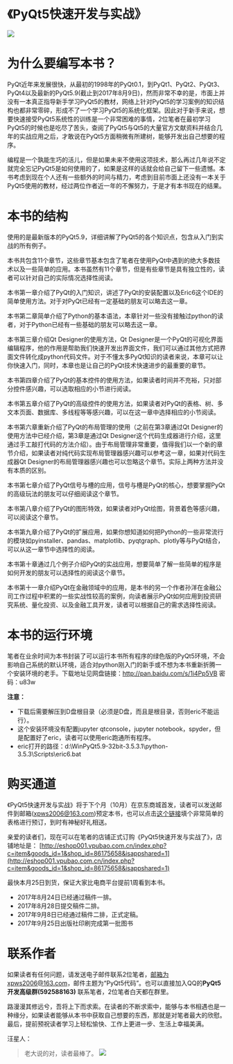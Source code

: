 # 《PyQt5快速开发与实战》

![](http://i.imgur.com/CQ37559.jpg)

为什么要编写本书？
=========
PyQt近年来发展很快，从最初的1998年的PyQt0.1，到PyQt1、PyQt2、PyQt3、PyQt4以及最新的PyQt5.9(截止到2017年8月9日)，然而非常不幸的是，市面上并没有一本真正指导新手学习PyQt5的教材，网络上针对PyQt5的学习案例的知识结构也都非常零碎，形成不了一个学习PyQt5的系统化框架。因此对于新手来说，想要快速接受PyQt5系统性的训练是一个非常困难的事情，2位笔者在最初学习PyQt5的时候也是吃尽了苦头，查阅了PyQt5与Qt5的大量官方文献资料并结合几年的实战应用之后，才敢说在PyQt5方面稍微有所建树，能够开发出自己想要的程序。

编程是一个孰能生巧的活儿，但是如果未来不使用这项技术，那么再过几年说不定就完全忘记PyQt5是如何使用的了，如果是这样的话就会给自己留下一些遗憾。本书考虑到现在个人还有一些额外的时间与精力，考虑到目前市面上还没有一本关于PyQt5使用的教材，经过两位作者近一年的不懈努力，于是才有本书现在的结果。


本书的结构
=========
使用的是最新版本的PyQt5.9，详细讲解了PyQt5的各个知识点，包含从入门到实战的所有例子。

本书共包含11个章节，这些章节基本包含了笔者在使用PyQt中遇到的绝大多数技术以及一些简单的应用。本书虽然有11个章节，但是有些章节是具有独立性的，读者可以针对自己的实际情况选择性阅读。

本书第一章介绍了PyQt的入门知识，讲述了PyQt的安装配置以及Eric6这个IDE的简单使用方法。对于对PyQt已经有一定基础的朋友可以略去这一章。

本书第二章简单介绍了Python的基本语法，本章针对一些没有接触过python的读者，对于Python已经有一些基础的朋友可以略去这一章。

本书第三章介绍Qt Designer的使用方法，Qt Designer是一个PyQt的可视化界面编辑程序，他的作用是帮助我们快速开发出界面文件，我们可以通过其他方式把界面文件转化成python代码文件。对于不懂太多PyQt知识的读者来说，本章可以让你快速入门，同时，本章也是让自己的PyQt技术快速进步的最重要的章节。

本书第四章介绍了PyQt的基本控件的使用方法，如果读者时间并不充裕，只对部分控件感兴趣，可以选取相应的小节进行阅读。

本书第五章介绍了PyQt的高级控件的使用方法，如果读者对PyQt的表格、树、多文本页面、数据库、多线程等等感兴趣，可以在这一章中选择相应的小节阅读。

本书第六章重新介绍了PyQt的布局管理的使用（之前在第3章通过Qt Designer的使用方法中已经介绍，第3章是通过Qt Designer这个代码生成器进行介绍，这里通过手工敲打代码的方法介绍）。由于布局管理非常重要，值得我们以一个新的章节介绍，如果读者对纯代码实现布局管理器感兴趣可以参考这一章，如果对代码生成器Qt Designer的布局管理器感兴趣也可以忽略这个章节。实际上两种方法并没有本质的区别。

本书第七章介绍了PyQt信号与槽的应用，信号与槽是PyQt的核心，想要掌握PyQt的高级玩法的朋友可以仔细阅读这个章节。

本书第八章介绍了PyQt的图形特效，如果读者对PyQt绘图，背景着色等感兴趣，可以阅读这个章节。

本书第九章介绍了PyQt的扩展应用，如果你想知道如何把Python的一些非常流行的模块如pyinstaller、pandas、matplotlib、pyqtgraph、plotly等与PyQt结合，可以从这一章节中选择性的阅读。

本书第十章通过几个例子介绍PyQt的实战应用，想要简单了解一些简单的程序是如何开发的朋友可以选择性的阅读这个章节。

本书第十一章介绍PyQt在金融领域中的应用，是本书的另一个作者孙洋在金融公司工作过程中积累的一些实战性较高的案例，向读者展示PyQt如何应用到投资研究系统、量化投资、以及金融工具开发，读者可以根据自己的需求选择性阅读。

本书的运行环境
===============
笔者在业余时间为本书封装了可以运行本书所有程序的绿色版的PyQt5环境，不会影响自己系统的默认环境，适合对python刚入门的新手或不想为本书重新折腾一个安装环境的老手。下载地址见网盘链接：http://pan.baidu.com/s/1i4Pp5VB 密码：u83w


**注意：**  
- 下载后需要解压到D盘根目录（必须是D盘，而且是根目录，否则eric不能运行）。
- 这个安装环境没有配置jupyter qtconsole，jupyter notebook，spyder，但是配置好了eric，读者可以使用eric跑通所有程序。
- eric打开的路径：d:\WinPyQt5.9-32bit-3.5.3.1\python-3.5.3\Scripts\eric6.bat

购买通道
=========
《PyQt5快速开发与实战》将于下个月（10月）在京东商城首发，读者可以发送邮件到邮箱(xpws2006@163.com)预定本书，也可以点击[这个链接](http://cn.mikecrm.com/3TMKe2y)填个非常简单的表格进行预订，到时有神秘好礼相送。

亲爱的读者们，现在可以在笔者的店铺正式订购《PyQt5快速开发与实战了》，店铺地址是：
[http://eshop001.vpubao.com.cn/index.php?c=item&goods_id=1&shop_id=86175658&isappshared=1](http://eshop001.vpubao.com.cn/index.php?c=item&goods_id=1&shop_id=86175658&isappshared=1)

最快本月25日到货，保证大家比电商平台提前1周看到本书。	
- 2017年8月24日已经通过稿件一排。
- 2017年8月28日提交稿件二排。
- 2017年9月8日已经通过稿件二排，正式定稿。
- 2017年9月25日出版社印刷完成第一批图书

联系作者
=========
如果读者有任何问题，请发送电子邮件联系2位笔者，邮箱为xpws2006@163.com，邮件主题为“PyQt5代码”。也可以直接加入QQ的**PyQt5开发高级群(592588163)** 联系笔者，2位笔者白天都在群里。

路漫漫其修远兮，吾将上下而求索。在读者的不断求索中，能够与本书相遇也是一种缘分，如果读者能够从本书中获取自己想要的东西，那就是对笔者最大的欣慰。最后，提前预祝读者学习上轻松愉快、工作上更进一步、生活上幸福美满。

汪星人： 
> 老大说的对，读者最棒了。
![](http://ow6532qce.bkt.clouddn.com/dogQQ%E5%9B%BE%E7%89%8720170912210033.gif)
